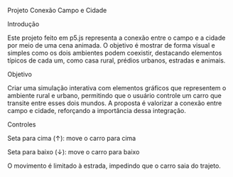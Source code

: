 Projeto Conexão Campo e Cidade

Introdução

Este projeto feito em p5.js representa a conexão entre o campo e a cidade por meio de uma cena animada. O objetivo é mostrar de forma visual e simples como os dois ambientes podem coexistir, destacando elementos típicos de cada um, como casa rural, prédios urbanos, estradas e animais.

Objetivo

Criar uma simulação interativa com elementos gráficos que representem o ambiente rural e urbano, permitindo que o usuário controle um carro que transite entre esses dois mundos. A proposta é valorizar a conexão entre campo e cidade, reforçando a importância dessa integração.

Controles

Seta para cima (↑): move o carro para cima

Seta para baixo (↓): move o carro para baixo

O movimento é limitado à estrada, impedindo que o carro saia do trajeto.
